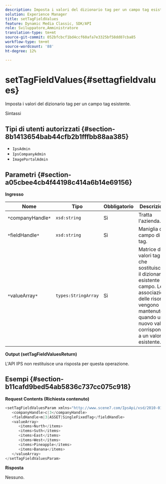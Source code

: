 ```yaml
---
description: Imposta i valori del dizionario tag per un campo tag esistente.
solution: Experience Manager
title: setTagFieldValues
feature: Dynamic Media Classic, SDK/API
role: Sviluppatore,Amministratore
translation-type: tm+mt
source-git-commit: 052bfcbcf1bd4ccf60afa7e3325bf58dd07cba85
workflow-type: tm+mt
source-wordcount: '88'
ht-degree: 12%

---
```



# setTagFieldValues{#settagfieldvalues}

Imposta i valori del dizionario tag per un campo tag esistente.

Sintassi

## Tipi di utenti autorizzati {#section-8b1413654bab44cfb2b1fffbb88aa385}

* `IpsAdmin`
* `IpsCompanyAdmin`
* `ImagePortalAdmin`

## Parametri {#section-a05cbee4cb4f44198c414a6b14e69156}

**Ingresso**

| Nome | Tipo | Obbligatorio | Descrizione |
|---|---|---|---|
| `*`companyHandle`*` | `xsd:string` | Sì | Tratta l&#39;azienda. |
| `*`fieldHandle`*` | `xsd:string` | Sì | Maniglia del campo di tag. |
| `*`valueArray`*` | `types:StringArray` | Sì | Matrice di valori tag che sostituiscono il dizionario esistente del campo. Le associazioni delle risorse vengono mantenute quando un nuovo valore corrisponde a un valore esistente. |

**Output (setTagFieldValuesReturn)**

L&#39;API IPS non restituisce una risposta per questa operazione.

## Esempi {#section-b11cafd9bed54ab5836c737cc075c918}

**Request Contents (Richiesta contenuto)**

```java
<setTagFieldValuesParam xmlns="http://www.scene7.com/IpsApi/xsd/2010-01-31">
   <companyHandle>c|3</companyHandle>
   <fieldHandle>m|3|ASSET|SingleFixedTag</fieldHandle>
   <valueArray>
      <items>Nurth</items>
      <items>Suth</items>
      <items>East</items>
      <items>West</items>
      <items>Pineapple</items>
      <items>Banana</items>
   </valueArray>
</setTagFieldValuesParam>
```

**Risposta**

Nessuno.
